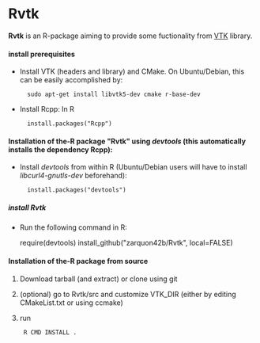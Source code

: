 Rvtk
====
__Rvtk__ is an R-package aiming to provide some fuctionality from [VTK](http://www.vtk.org) library.

#### install prerequisites ####
* Install VTK (headers and library) and CMake.
   On Ubuntu/Debian, this can be easily accomplished by:
	
		sudo apt-get install libvtk5-dev cmake r-base-dev

* Install Rcpp: In R 

  	  	install.packages("Rcpp")



#### Installation of the-R package "Rvtk" using *devtools* (this automatically installs the dependency Rcpp): ####



* Install *devtools* from within R (Ubuntu/Debian users will have to install *libcurl4-gnutls-dev* beforehand):

        
		install.packages("devtools")


##### install Rvtk #####
* Run the following command in R:
        
	require(devtools)
	install_github("zarquon42b/Rvtk", local=FALSE)
   
#### Installation of the-R package from source ####

1. Download tarball (and extract) or clone using git

2. (optional) go to Rvtk/src and customize VTK_DIR (either by editing CMakeList.txt or using ccmake)

3. run 
 
		R CMD INSTALL .

